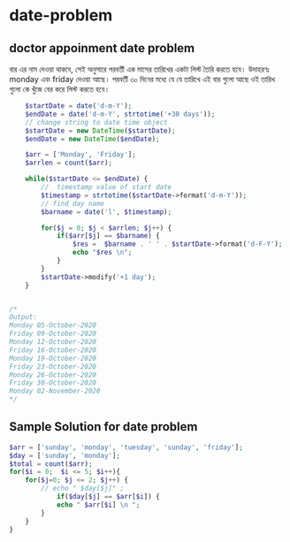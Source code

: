 # date-problem

## doctor appoinment date problem 

বার এর নাম দেওয়া থাকবে, সেই অনুসারে পরবর্তী এক মাসের তারিখের একটা লিস্ট তৈরি করতে হবে। উদাহরণঃ monday এবং friday  দেওয়া আছে। পরবর্তী ৩০ দিনের মধ্যে যে যে তারিখে এই বার গুলো আছে ওই তারিখ গুলো কে খুঁজে বের করে লিস্ট করতে হবে।

```php
    $startDate = date('d-m-Y');
    $endDate = date('d-m-Y', strtotime('+30 days'));
    // change string to date time object 
    $startDate = new DateTime($startDate); 
    $endDate = new DateTime($endDate); 

    $arr = ['Monday', 'Friday'];
    $arrlen = count($arr);

    while($startDate <= $endDate) {
        //  timestamp value of start date 
        $timestamp = strtotime($startDate->format('d-m-Y'));
        // find day name
        $barname = date('l', $timestamp);

        for($j = 0; $j < $arrlen; $j++) {
            if($arr[$j] == $barname) {
                $res =  $barname . ' ' . $startDate->format('d-F-Y');
                echo "$res \n";
            }
        }
        $startDate->modify('+1 day');
    }


/*
Output: 
Monday 05-October-2020
Friday 09-October-2020
Monday 12-October-2020
Friday 16-October-2020
Monday 19-October-2020
Friday 23-October-2020
Monday 26-October-2020
Friday 30-October-2020
Monday 02-November-2020
*/
```

## Sample Solution for date problem

```php
$arr = ['sunday', 'monday', 'tuesday', 'sunday', 'friday'];
$day = ['sunday', 'monday'];
$total = count($arr);
for($i = 0;  $i <= 5; $i++){
    for($j=0; $j <= 2; $j++) {
        // echo " $day[$j]" ;
            if($day[$j] == $arr[$i]) {
            echo " $arr[$i] \n ";
        }
    }         
}
```

